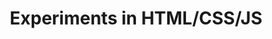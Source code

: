 ---
layout: experiments
category: project
images: ["experiments1.png", "experiments2.png", "experiments3.png", "experiments4.png", "experiments5.png"]
work: "UI Design and Development"
title: "Experiments in HTML/CSS/JS"
desc: "Pet projects to apply my creativity and learn new technologies."
website: ["http://glauberramos.github.io/canvassoundexperiment/", "http://glauberramos.github.io/carrosseljs/", "http://glauberramos.github.io/visited-countries/", "http://glauberramos.github.io/weather/", "http://glauberramos.github.io/store/"]
cover: "experiments.jpg"
class: "second"
link: "experiments.html"
name: "experiments"
---